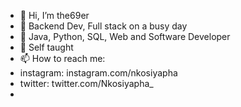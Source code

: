 - 👋 Hi, I’m the69er
- 👀 Backend Dev, Full stack on a busy day
- 🌱 Java, Python, SQL, Web and Software Developer
- 💞️ Self taught
- 📫 How to reach me: 
- instagram: instagram.com/nkosiyapha
- twitter: twitter.com/Nkosiyapha_
- 

<!---
realnkosi/realnkosi is a ✨ special ✨ repository because its `README.md` (this file) appears on your GitHub profile.
You can click the Preview link to take a look at your changes.
--->
